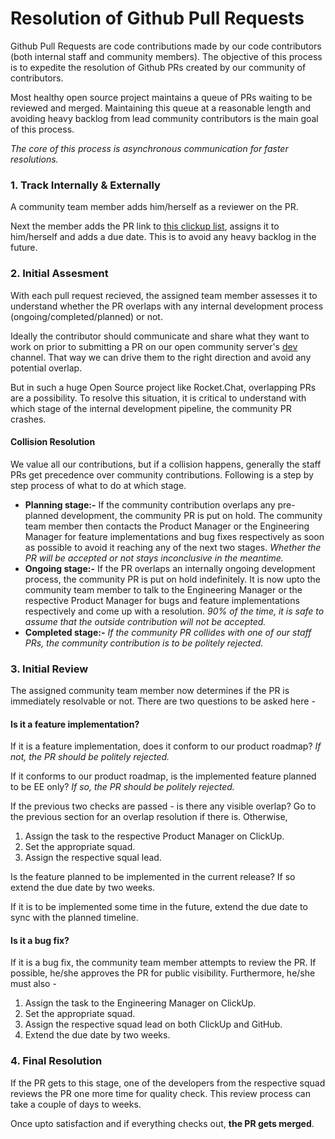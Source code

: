 # Resolution of Github Pull Requests

Github Pull Requests are code contributions made by our code contributors \(both internal staff and community members\).  The objective of this process is to expedite the resolution of Github PRs created by our community of contributors.  

Most healthy open source project maintains a queue of PRs waiting to be reviewed and merged.  Maintaining this queue at a reasonable length and avoiding heavy backlog from lead community contributors is the main goal of this process.

_The core of this process is asynchronous communication for faster resolutions._

### 1. Track Internally & Externally

A community team member adds him/herself as a reviewer on the PR.

Next the member adds the PR link to [this clickup list](https://app.clickup.com/4207297/v/li/43369911), assigns it to him/herself and adds a due date. This is to avoid any heavy backlog in the future.

### 2. Initial Assesment

With each pull request recieved, the assigned team member assesses it to understand whether the PR overlaps with any internal development process \(ongoing/completed/planned\) or not.

Ideally the contributor should communicate and share what they want to work on prior to submitting a PR on our open community server's [dev](https://open.rocket.chat/channel/dev) channel. That way we can drive them to the right direction and avoid any potential overlap.

But in such a huge Open Source project like Rocket.Chat, overlapping PRs are a possibility. To resolve this situation, it is critical to understand with which stage of the internal development pipeline, the community PR crashes.

#### Collision Resolution

We value all our contributions, but if a collision happens, generally the staff PRs get precedence over community contributions. Following is a step by step process of what to do at which stage.

* **Planning stage:-**  If the community contribution overlaps any pre-planned development, the community PR is put on hold.  The community team member then contacts the Product Manager or the Engineering Manager for feature implementations and bug fixes respectively as soon as possible to avoid it reaching any of the next two stages.   _Whether the PR will be accepted or not stays inconclusive in the meantime._ 
* **Ongoing stage:-**   If the PR overlaps an internally ongoing development process, the community PR is put on hold indefinitely.   It is now upto the community team member to talk to the Engineering Manager or the respective Product Manager for bugs and feature implementations respectively and come up with a resolution.   _90% of the time, it is safe to assume that the outside contribution will not be accepted._ 
* **Completed stage:-**  _If the community PR collides with one of our staff PRs, the community contribution is to be politely rejected._

### 3. Initial Review

The assigned community team member now determines if the PR is immediately resolvable or not. There are two questions to be asked here -

#### Is it a feature implementation?

If it is a feature implementation, does it conform to our product roadmap? _If not, the PR should be politely rejected._ 

If it conforms to our product roadmap, is the implemented feature planned to be EE only? _If so, the PR should be politely rejected._

If the previous two checks are passed - is there any visible overlap? Go to the previous section for an overlap resolution if there is. Otherwise,

1. Assign the task to the respective Product Manager on ClickUp.
2. Set the appropriate squad.
3. Assign the respective squal lead.

Is the feature planned to be implemented in the current release? If so extend the due date by two weeks.

If it is to be implemented some time in the future, extend the due date to sync with the planned timeline.

#### Is it a bug fix?

If it is a bug fix, the community team member attempts to review the PR. If possible, he/she approves the PR for public visibility. Furthermore, he/she must also -

1. Assign the task to the Engineering Manager on ClickUp.
2. Set the appropriate squad.
3. Assign the respective squad lead on both ClickUp and GitHub.
4. Extend the due date by two weeks.

### 4. Final Resolution

If the PR gets to this stage, one of the developers from the respective squad reviews the PR one more time for quality check. This review process can take a couple of days to weeks. 

Once upto satisfaction and if everything checks out, **the PR gets merged**.

